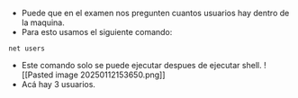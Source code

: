 - Puede que en el examen nos pregunten cuantos usuarios hay dentro de la maquina.
- Para esto usamos el siguiente comando:
```
net users
```
- Este comando solo se puede ejecutar despues de ejecutar shell.
![[Pasted image 20250112153650.png]]
- Acá hay 3 usuarios.